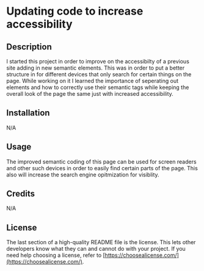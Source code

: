 # Updating code to increase accessibility

## Description

I started this project in order to improve on the accessibilty of a previous site adding in new semantic elements. This was in order to put a better structure in for different devices that only search for certain things on the page. While working on it I learned the importance of seperating out elements and how to correctly use their semantic tags while keeping the overall look of the page the same just with increased accessibility.

## Installation
N/A

## Usage

The improved semantic coding of this page can be used for screen readers and other such devices in order to easily find certain parts of the page. This also will increase the search engine opitmization for visiblity.
## Credits

N/A

## License

The last section of a high-quality README file is the license. This lets other developers know what they can and cannot do with your project. If you need help choosing a license, refer to [https://choosealicense.com/](https://choosealicense.com/).